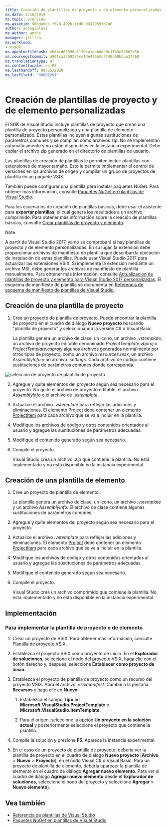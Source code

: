 ```yaml
---
title: Creación de plantillas de proyecto y de elemento personalizadas | Microsoft Docs
ms.date: 3/16/2019
ms.topic: overview
ms.assetid: 586da5dc-f678-402b-afd0-0332959fd7a6
author: acangialosi
ms.author: anthc
manager: jillfra
ms.workload:
- vssdk
ms.openlocfilehash: eb6bcd63896a11f9ca1eabddddc17b3e52865e5b
ms.sourcegitcommit: a801ca3269274ce1de4f6b2c3f40b58bbaa3f460
ms.translationtype: HT
ms.contentlocale: es-ES
ms.lasthandoff: 08/25/2020
ms.locfileid: "88801261"
---
```

# <a name="create-custom-project-and-item-templates"></a>Creación de plantillas de proyecto y de elemento personalizadas

El SDK de Visual Studio incluye plantillas de proyecto que crean una plantilla de proyecto personalizada y una plantilla de elemento personalizado. Estas plantillas incluyen algunas sustituciones de parámetros comunes y se compilan como archivos zip. No se implementan automáticamente y no están disponibles en la instancia experimental. Debe copiar el archivo zip generado en el directorio de plantillas de usuario.

Las plantillas de creación de plantillas le permiten incluir plantillas con extensiones de mayor tamaño. Esto le permite implementar el control de versiones en los archivos de origen y compilar un grupo de proyectos de plantilla en un paquete VSIX.

También puede configurar una plantilla para instalar paquetes NuGet. Para obtener más información, consulte [Paquetes NuGet en plantillas de Visual Studio](/nuget/visual-studio-extensibility/visual-studio-templates).

Para los escenarios de creación de plantillas básicas, debe usar el asistente para **exportar plantillas**, el cual genera los resultados a un archivo comprimido. Para obtener más información sobre la creación de plantillas básicas, consulte [Crear plantillas de proyecto y elemento](../ide/creating-project-and-item-templates.md).

> [!NOTE]
> A partir de Visual Studio 2017, ya no se comprobará si hay plantillas de proyecto y de elemento personalizadas. En su lugar, la extensión debe proporcionar archivos de manifiesto de plantilla que describan la ubicación de instalación de estas plantillas. Puede usar Visual Studio 2017 para actualizar las extensiones VSIX. Si implementa la extensión mediante un archivo MSI, debe generar los archivos de manifiesto de plantilla manualmente. Para obtener más información, consulte [Actualización de plantillas de proyecto y elemento para Visual Studio 2017 personalizadas](../extensibility/upgrading-custom-project-and-item-templates-for-visual-studio-2017.md). El esquema de manifiesto de plantilla se documenta en [Referencia de esquema de manifiesto de plantillas de Visual Studio](../extensibility/visual-studio-template-manifest-schema-reference.md).

## <a name="create-a-project-template"></a>Creación de una plantilla de proyecto

1. Cree un proyecto de plantilla de proyecto. Puede encontrar la plantilla de proyecto en el cuadro de diálogo **Nuevo proyecto** buscando "plantilla de proyecto" y seleccionando la versión C# o Visual Basic.

     La plantilla genera un archivo de clase, un icono, un archivo *.vstemplate*, un archivo de proyecto editable denominado *ProjectTemplate.vbproj* o *ProjectTemplate.csproj*y algunos archivos generados normalmente por otros tipos de proyecto, como un archivo *resources.resx*, un archivo *AssemblyInfo* y un archivo *.settings*. Cada archivo de código contiene sustituciones de parámetros comunes donde corresponda.

![selección de proyecto de plantilla de proyecto](media/project-template-selection.png)

2. Agregue y quite elementos del proyecto según sea necesario para el proyecto. No quite el archivo de proyecto editable, el archivo *AssemblyInfo* o el archivo de *.vstemplate*.

3. Actualice el archivo *.vstemplate* para reflejar las adiciones y eliminaciones. El elemento [Project](../extensibility/project-element-visual-studio-templates.md) debe contener un elemento [ProjectItem](../extensibility/projectitem-element-visual-studio-item-templates.md) para cada archivo que se va a incluir en la plantilla.

4. Modifique los archivos de código y otros contenidos orientados al usuario y agregue las sustituciones de parámetros adecuadas.

5. Modifique el contenido generado según sea necesario.

6. Compile el proyecto.

     Visual Studio crea un archivo *.zip* que contiene la plantilla. No está implementado y no está disponible en la instancia experimental.

## <a name="create-an-item-template"></a>Creación de una plantilla de elemento

1. Cree un proyecto de plantilla de elemento.

     La plantilla genera un archivo de clase, un icono, un archivo *.vstemplate* y un archivo *AssemblyInfo*. El archivo de clase contiene algunas sustituciones de parámetros comunes.

2. Agregue y quite elementos del proyecto según sea necesario para el proyecto.

3. Actualice el archivo *.vstemplate* para reflejar las adiciones y eliminaciones. El elemento [Project](../extensibility/project-element-visual-studio-templates.md) debe contener un elemento [ProjectItem](../extensibility/projectitem-element-visual-studio-item-templates.md) para cada archivo que se va a incluir en la plantilla.

4. Modifique los archivos de código y otros contenidos orientados al usuario y agregue las sustituciones de parámetros adecuadas.

5. Modifique el contenido generado según sea necesario.

6. Compile el proyecto.

     Visual Studio crea un archivo comprimido que contiene la plantilla. No está implementado y no está disponible en la instancia experimental.

## <a name="deployment"></a>Implementación

### <a name="to-deploy-the-project-or-item-template"></a>Para implementar la plantilla de proyecto o de elemento

1. Crear un proyecto de VSIX. Para obtener más información, consulte [Plantilla de proyecto VSIX](../extensibility/vsix-project-template.md).

2. Establezca el proyecto VSIX como proyecto de inicio. En el **Explorador de soluciones**, seleccione el nodo del proyecto VSIX, haga clic con el botón derecho y, después, seleccione **Establecer como proyecto de inicio**.

3. Establezca el proyecto de plantilla de proyecto como un recurso del proyecto VSIX. Abra el archivo *.vsixmanifest*. Cambie a la pestaña **Recursos** y haga clic en **Nuevo**.

    1. Establezca el campo **Tipo** en **Microsoft.VisualStudio.ProjectTemplate** o **Microsoft.VisualStudio.ItemTemplate**.

    2. Para el origen, seleccione la opción **Un proyecto en la solución actual** y posteriormente seleccione el proyecto que contiene la plantilla.

4. Compile la solución y presione **F5**. Aparece la instancia experimental.

5. En el caso de un proyecto de plantilla de proyecto, debería ver la plantilla de proyecto en el cuadro de diálogo **Nuevo proyecto** (**Archivo** > **Nuevo** > **Proyecto**), en el nodo Visual C# o Visual Basic. Para un proyecto de plantilla de elemento, debería aparecer la plantilla de elemento en el cuadro de diálogo **Agregar nuevo elemento**. Para ver el cuadro de diálogo **Agregar nuevo elemento** desde el **Explorador de soluciones**, seleccione el nodo del proyecto y seleccione **Agregar** > **Nuevo elemento**).

## <a name="see-also"></a>Vea también

- [Referencia de plantillas de Visual Studio](../ide/creating-project-and-item-templates.md)
- [Paquetes NuGet en plantillas de Visual Studio](/nuget/visual-studio-extensibility/visual-studio-templates)
